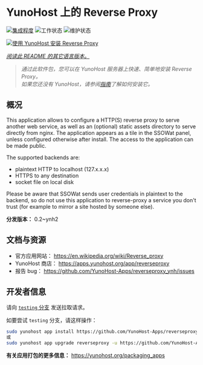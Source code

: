 <!--
注意：此 README 由 <https://github.com/YunoHost/apps/tree/master/tools/readme_generator> 自动生成
请勿手动编辑。
-->

# YunoHost 上的 Reverse Proxy

[![集成程度](https://dash.yunohost.org/integration/reverseproxy.svg)](https://dash.yunohost.org/appci/app/reverseproxy) ![工作状态](https://ci-apps.yunohost.org/ci/badges/reverseproxy.status.svg) ![维护状态](https://ci-apps.yunohost.org/ci/badges/reverseproxy.maintain.svg)

[![使用 YunoHost 安装 Reverse Proxy](https://install-app.yunohost.org/install-with-yunohost.svg)](https://install-app.yunohost.org/?app=reverseproxy)

*[阅读此 README 的其它语言版本。](./ALL_README.md)*

> *通过此软件包，您可以在 YunoHost 服务器上快速、简单地安装 Reverse Proxy。*  
> *如果您还没有 YunoHost，请参阅[指南](https://yunohost.org/install)了解如何安装它。*

## 概况

This application allows to configure a HTTP(S) reverse proxy to serve another web service, as well as an (optional) static assets directory to serve directly from nginx. The application appears as a tile in the SSOWat panel, unless configured otherwise after install. The access to the application can be made public.

The supported backends are:

- plaintext HTTP to localhost (127.x.x.x)
- HTTPS to any destination
- socket file on local disk

Please be aware that SSOWat sends user credentials in plaintext to the backend, so do not use this application to reverse-proxy a service you don't trust (for example to mirror a site hosted by someone else).


**分发版本：** 0.2~ynh2
## 文档与资源

- 官方应用网站： <https://en.wikipedia.org/wiki/Reverse_proxy>
- YunoHost 商店： <https://apps.yunohost.org/app/reverseproxy>
- 报告 bug： <https://github.com/YunoHost-Apps/reverseproxy_ynh/issues>

## 开发者信息

请向 [`testing` 分支](https://github.com/YunoHost-Apps/reverseproxy_ynh/tree/testing) 发送拉取请求。

如要尝试 `testing` 分支，请这样操作：

```bash
sudo yunohost app install https://github.com/YunoHost-Apps/reverseproxy_ynh/tree/testing --debug
或
sudo yunohost app upgrade reverseproxy -u https://github.com/YunoHost-Apps/reverseproxy_ynh/tree/testing --debug
```

**有关应用打包的更多信息：** <https://yunohost.org/packaging_apps>
